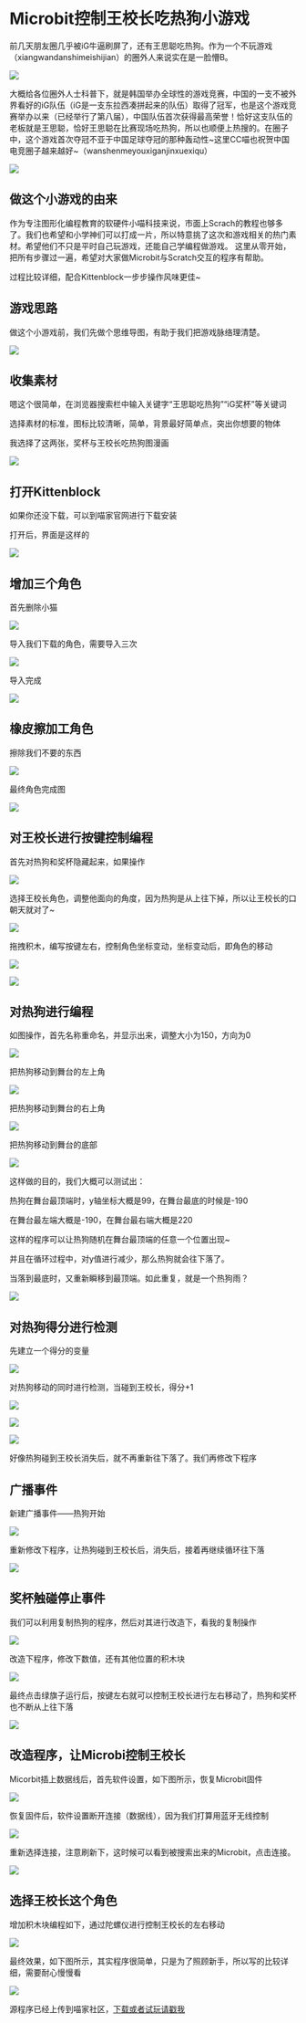 # Microbit控制王校长吃热狗小游戏  
  
前几天朋友圈几乎被iG牛逼刷屏了，还有王思聪吃热狗。作为一个不玩游戏（xiangwandanshimeishijian）的圈外人来说实在是一脸懵B。

![](./ig/01.png)    

大概给各位圈外人士科普下，就是韩国举办全球性的游戏竞赛，中国的一支不被外界看好的iG队伍（iG是一支东拉西凑拼起来的队伍）取得了冠军，也是这个游戏竞赛举办以来（已经举行了第八届），中国队伍首次获得最高荣誉！恰好这支队伍的老板就是王思聪，恰好王思聪在比赛现场吃热狗，所以也顺便上热搜的。在圈子中，这个游戏首次夺冠不亚于中国足球夺冠的那种轰动性~这里CC喵也祝贺中国电竞圈子越来越好~（wanshenmeyouxiganjinxuexiqu）

![](./ig/02.png)    

## 做这个小游戏的由来

作为专注图形化编程教育的软硬件小喵科技来说，市面上Scrach的教程也够多了。我们也希望和小学神们可以打成一片，所以特意挑了这次和游戏相关的热门素材。希望他们不只是平时自己玩游戏，还能自己学编程做游戏。
这里从零开始，把所有步骤过一遍，希望对大家做Microbit与Scratch交互的程序有帮助。

过程比较详细，配合Kittenblock一步步操作风味更佳~

## 游戏思路

做这个小游戏前，我们先做个思维导图，有助于我们把游戏脉络理清楚。

![](./ig/03.png)    

## 收集素材

嗯这个很简单，在浏览器搜索栏中输入关键字“王思聪吃热狗”“iG奖杯”等关键词

选择素材的标准，图标比较清晰，简单，背景最好简单点，突出你想要的物体

我选择了这两张，奖杯与王校长吃热狗图漫画

![](./ig/04.png)    

## 打开Kittenblock

如果你还没下载，可以到喵家官网进行下载安装

打开后，界面是这样的

![](./ig/05.png)    

## 增加三个角色

首先删除小猫

![](./ig/06.png)

导入我们下载的角色，需要导入三次

![](./ig/07.png)

导入完成

![](./ig/08.png)

## 橡皮擦加工角色

擦除我们不要的东西

![](./ig/01.gif)

最终角色完成图

![](./ig/30.png)

## 对王校长进行按键控制编程

首先对热狗和奖杯隐藏起来，如果操作

![](./ig/12.png)

选择王校长角色，调整他面向的角度，因为热狗是从上往下掉，所以让王校长的口朝天就对了~

![](./ig/13.png)

拖拽积木，编写按键左右，控制角色坐标变动，坐标变动后，即角色的移动

![](./ig/14.png)

![](./ig/02.gif)

## 对热狗进行编程

如图操作，首先名称重命名，并显示出来，调整大小为150，方向为0

![](./ig/15.png)

把热狗移动到舞台的左上角

![](./ig/16.png)

把热狗移动到舞台的右上角

![](./ig/18.png)

把热狗移动到舞台的底部

![](./ig/17.png)

这样做的目的，我们大概可以测试出：

热狗在舞台最顶端时，y轴坐标大概是99，在舞台最底的时候是-190

在舞台最左端大概是-190，在舞台最右端大概是220

这样的程序可以让热狗随机在舞台最顶端的任意一个位置出现~

并且在循环过程中，对y值进行减少，那么热狗就会往下落了。

当落到最底时，又重新瞬移到最顶端。如此重复，就是一个热狗雨？

![](./ig/03.gif)

## 对热狗得分进行检测

先建立一个得分的变量

![](./ig/20.png)

对热狗移动的同时进行检测，当碰到王校长，得分+1

![](./ig/21.png)

![](./ig/22.png)

![](./ig/04.gif)

好像热狗碰到王校长消失后，就不再重新往下落了。我们再修改下程序

## 广播事件

新建广播事件——热狗开始

![](./ig/23.png)

重新修改下程序，让热狗碰到王校长后，消失后，接着再继续循环往下落

![](./ig/24.png)

## 奖杯触碰停止事件

我们可以利用复制热狗的程序，然后对其进行改造下，看我的复制操作

![](./ig/05.gif)

改造下程序，修改下数值，还有其他位置的积木块

![](./ig/25.png)

最终点击绿旗子运行后，按键左右就可以控制王校长进行左右移动了，热狗和奖杯也不断从上往下落

![](./ig/06.gif)

## 改造程序，让Microbi控制王校长

Micorbit插上数据线后，首先软件设置，如下图所示，恢复Microbit固件

![](./ig/26.png)

恢复固件后，软件设置断开连接（数据线），因为我们打算用蓝牙无线控制

![](./ig/27.png)

重新选择连接，注意刷新下，这时候可以看到被搜索出来的Microbit，点击连接。

![](./ig/28.png)

## 选择王校长这个角色

增加积木块编程如下，通过陀螺仪进行控制王校长的左右移动

![](./ig/29.png)

最终效果，如下图所示，其实程序很简单，只是为了照顾新手，所以写的比较详细，需要耐心慢慢看

![](./ig/07.gif)

源程序已经上传到喵家社区，[下载或者试玩请戳我](http://www.kittenbot.cn/#/sb3/29c07b4aef04bd3de6693870e4b62f33)
